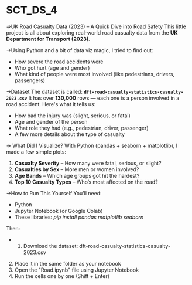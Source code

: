 # SCT_DS_4
=>UK Road Casualty Data (2023) – A Quick Dive into Road Safety
This little project is all about exploring real-world road casualty data from the **UK Department for Transport (2023)**.

->Using Python and a bit of data viz magic, I tried to find out:
* How severe the road accidents were
* Who got hurt (age and gender)
* What kind of people were most involved (like pedestrians, drivers, passengers)

 ->Dataset
The dataset is called:
**`dft-road-casualty-statistics-casualty-2023.csv`**
It has over **130,000** rows — each one is a person involved in a road accident. Here's what it tells us:
* How bad the injury was (slight, serious, or fatal)
* Age and gender of the person
* What role they had (e.g., pedestrian, driver, passenger)
* A few more details about the type of casualty

-> What Did I Visualize?
With Python (pandas + seaborn + matplotlib), I made a few simple plots:
1. **Casualty Severity** – How many were fatal, serious, or slight?
2. **Casualties by Sex** – More men or women involved?
3. **Age Bands** – Which age groups got hit the hardest?
4. **Top 10 Casualty Types** – Who’s most affected on the road?

 ->How to Run This Yourself
You’ll need:
* Python
* Jupyter Notebook (or Google Colab)
* These libraries:
*pip install pandas matplotlib seaborn*

Then:
* 1. Download the dataset: dft-road-casualty-statistics-casualty-2023.csv
2. Place it in the same folder as your notebook
3. Open the "Road.ipynb" file using Jupyter Notebook
4. Run the cells one by one (Shift + Enter)
